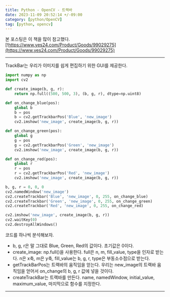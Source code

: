 ```yaml
---
title: Python - OpenCV - 트랙바
date: 2023-11-09 20:52:14 +/-09:00
category: [python/OpenCV]
tag: [python, opencv]
---
```


본 포스팅은 이 책을 많이 참고했다. [!https://www.yes24.com/Product/Goods/99029275](https://www.yes24.com/Product/Goods/99029275)

---

TrackBar는 우리가 이미지를 쉽게 편집하기 위한 GUI를 제공한다.

```python
import numpy as np
import cv2

def create_image(b, g, r):
    return np.full((500, 500, 3), (b, g, r), dtype=np.uint8)

def on_change_blue(pos):
    global b
    b = pos
    b = cv2.getTrackbarPos('Blue', 'new_image')
    cv2.imshow('new_image', create_image(b, g, r))

def on_change_green(pos):
    global g
    g = pos
    g = cv2.getTrackbarPos('Green', 'new_image')
    cv2.imshow('new_image', create_image(b, g, r))

def on_change_red(pos):
    global r
    r = pos
    r = cv2.getTrackbarPos('Red', 'new_image')
    cv2.imshow('new_image', create_image(b, g, r))

b, g, r = 0, 0, 0
cv2.namedWindow('new_image')
cv2.createTrackbar('Blue', 'new_image', 0, 255, on_change_blue)
cv2.createTrackbar('Green', 'new_image', 0, 255, on_change_green)
cv2.createTrackbar('Red', 'new_image', 0, 255, on_change_red)

cv2.imshow('new_image', create_image(b, g, r))
cv2.waitKey(0)
cv2.destroyAllWindows()
```
코드를 하나씩 분석해보자.

* b, g, r은 말 그대로 Blue, Green, Red의 값이다. 초기값은 0이다.
* create_image: np.full()을 사용한다. full은 n, m, fill_value, type을 인자로 받는다.
 n은 x축, m은 y축, fill_value는 b, g, r, type은 부동소수점으로 받는다.
* getTrackBarPos는 트랙바의 움직임을 얻는다. 우리는 new_image의 트랙바 움직임을 얻어서 on_change의 b, g, r 값에 넣을 것이다.
* createTrackBar는 트랙바를 만든다. name, namedWindow, initial_value, maximum_value, 마지막으로 함수를 지정한다.

---